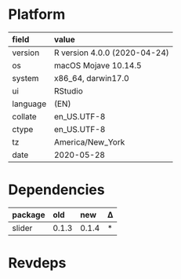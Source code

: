 # Platform

|field    |value                        |
|:--------|:----------------------------|
|version  |R version 4.0.0 (2020-04-24) |
|os       |macOS Mojave 10.14.5         |
|system   |x86_64, darwin17.0           |
|ui       |RStudio                      |
|language |(EN)                         |
|collate  |en_US.UTF-8                  |
|ctype    |en_US.UTF-8                  |
|tz       |America/New_York             |
|date     |2020-05-28                   |

# Dependencies

|package |old   |new   |Δ  |
|:-------|:-----|:-----|:--|
|slider  |0.1.3 |0.1.4 |*  |

# Revdeps

